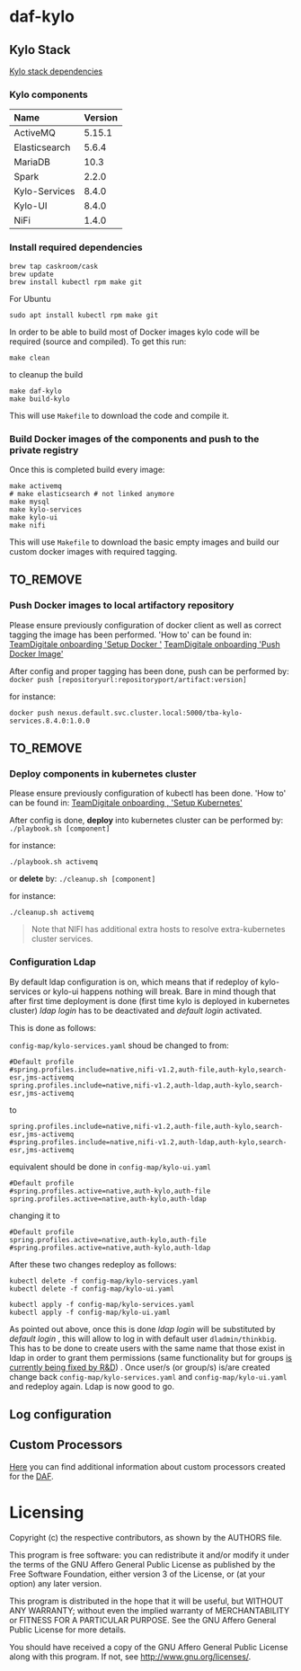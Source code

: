 # daf-kylo

## Kylo Stack

[Kylo stack dependencies](http://kylo.readthedocs.io/en/v0.8.3/installation/Dependencies.html#kylo-stack-dependencies)

### Kylo components

| Name 			      | Version |
|:--- 				    |:--- 		|
| ActiveMQ        | 5.15.1 	|
| Elasticsearch 	| 5.6.4 	|
| MariaDB		      | 10.3 		|
| Spark			      | 2.2.0		|
| Kylo-Services		| 8.4.0		|
| Kylo-UI     		| 8.4.0		|
| NiFi		        | 1.4.0		|

### Install required dependencies

```
brew tap caskroom/cask
brew update
brew install kubectl rpm make git
```
For Ubuntu
```
sudo apt install kubectl rpm make git
```

In order to be able to build most of Docker images kylo code will be required (source and compiled). To get this run:

```
make clean
```
to cleanup the build

```
make daf-kylo
make build-kylo
```


This will use `Makefile` to download the code and compile it.

### Build Docker images of the components and push to the private registry
Once this is completed build every image:

```
make activemq
# make elasticsearch # not linked anymore
make mysql
make kylo-services
make kylo-ui
make nifi
```
This will use `Makefile` to download the basic empty images and build our custom docker images with required tagging.

TO_REMOVE
--------

### Push Docker images to local artifactory repository
Please ensure previously configuration of docker client as well as correct tagging the image has been performed. 'How to' can be found in:
[TeamDigitale onboarding  'Setup Docker '](https://docs.google.com/document/d/1KqeaZ2yj7rofslqzklYTCLb3AxPnV1mzOgSXOuTHTyw/edit?ts=59faf23f&pli=1#heading=h.ubxuumcef218)
[TeamDigitale onboarding  'Push Docker Image'](https://docs.google.com/document/d/1KqeaZ2yj7rofslqzklYTCLb3AxPnV1mzOgSXOuTHTyw/edit?ts=59faf23f&pli=1#heading=h.47zm3aqq5wip)

After config and proper tagging has been done, push can be performed by: `docker push [repositoryurl:repositoryport/artifact:version]`

for instance:
  ```
  docker push nexus.default.svc.cluster.local:5000/tba-kylo-services.8.4.0:1.0.0
  ```

TO_REMOVE
--------

### Deploy components in kubernetes cluster
Please ensure previously configuration of kubectl has been done. 'How to' can be found in: [TeamDigitale onboarding , 'Setup Kubernetes'](https://docs.google.com/document/d/1KqeaZ2yj7rofslqzklYTCLb3AxPnV1mzOgSXOuTHTyw/edit?ts=59faf23f&pli=1#heading=h.vvi8emze7m35)

After config is done, **deploy** into kubernetes cluster can be performed by: `./playbook.sh [component]`

for instance:
  ```
  ./playbook.sh activemq
  ```

or **delete** by: `./cleanup.sh [component]`

for instance:
  ```
  ./cleanup.sh activemq
  ```

> Note that NIFI has additional extra hosts to resolve extra-kubernetes cluster services.

### Configuration Ldap
By default ldap configuration is on, which means that if redeploy of kylo-services or kylo-ui happens nothing will break. Bare in mind though that after first time deployment is done (first time kylo is deployed in kubernetes cluster) *ldap login* has to be deactivated and *default login* activated.

This is done as follows:

`config-map/kylo-services.yaml` shoud be changed to from:
```
#Default profile
#spring.profiles.include=native,nifi-v1.2,auth-file,auth-kylo,search-esr,jms-activemq
spring.profiles.include=native,nifi-v1.2,auth-ldap,auth-kylo,search-esr,jms-activemq
```
to
```#Default profile
spring.profiles.include=native,nifi-v1.2,auth-file,auth-kylo,search-esr,jms-activemq
#spring.profiles.include=native,nifi-v1.2,auth-ldap,auth-kylo,search-esr,jms-activemq
```

equivalent should be done in `config-map/kylo-ui.yaml`

```
#Default profile
#spring.profiles.active=native,auth-kylo,auth-file
spring.profiles.active=native,auth-kylo,auth-ldap
```
changing it to

```
#Default profile
spring.profiles.active=native,auth-kylo,auth-file
#spring.profiles.active=native,auth-kylo,auth-ldap
```

After these two changes redeploy as follows:
```
kubectl delete -f config-map/kylo-services.yaml
kubectl delete -f config-map/kylo-ui.yaml

kubectl apply -f config-map/kylo-services.yaml
kubectl apply -f config-map/kylo-ui.yaml
```

As pointed out above, once this is done *ldap login* will be substituted by *default login* , this will allow to log in with default user `dladmin/thinkbig`. This has to be done to create users with the same name that those exist in ldap in order to grant them permissions (same functionality but for groups [is currently being fixed by R&D](https://kylo-io.atlassian.net/browse/KYLO-496)) . Once user/s (or group/s) is/are created change back `config-map/kylo-services.yaml` and `config-map/kylo-ui.yaml` and redeploy again. Ldap is now good to go.

## Log configuration

## Custom Processors

[Here](./nifi/extensions/processors/Readme.md) you can find additional information about custom processors created for the [DAF](https://teamdigitale.governo.it/it/projects/daf.htm).

# Licensing

Copyright (c) the respective contributors, as shown by the AUTHORS file.

This program is free software: you can redistribute it and/or modify
it under the terms of the GNU Affero General Public License as published
by the Free Software Foundation, either version 3 of the License, or
(at your option) any later version.

This program is distributed in the hope that it will be useful,
but WITHOUT ANY WARRANTY; without even the implied warranty of
MERCHANTABILITY or FITNESS FOR A PARTICULAR PURPOSE.  See the
GNU Affero General Public License for more details.

You should have received a copy of the GNU Affero General Public License
along with this program.  If not, see <http://www.gnu.org/licenses/>.
